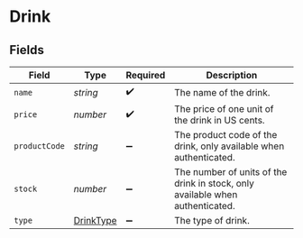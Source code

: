 # Drink


## Fields

| Field                                                                         | Type                                                                          | Required                                                                      | Description                                                                   |
| ----------------------------------------------------------------------------- | ----------------------------------------------------------------------------- | ----------------------------------------------------------------------------- | ----------------------------------------------------------------------------- |
| `name`                                                                        | *string*                                                                      | :heavy_check_mark:                                                            | The name of the drink.                                                        |
| `price`                                                                       | *number*                                                                      | :heavy_check_mark:                                                            | The price of one unit of the drink in US cents.                               |
| `productCode`                                                                 | *string*                                                                      | :heavy_minus_sign:                                                            | The product code of the drink, only available when authenticated.             |
| `stock`                                                                       | *number*                                                                      | :heavy_minus_sign:                                                            | The number of units of the drink in stock, only available when authenticated. |
| `type`                                                                        | [DrinkType](../../models/shared/drinktype.md)                                 | :heavy_minus_sign:                                                            | The type of drink.                                                            |